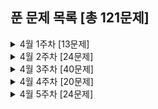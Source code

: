 ## 푼 문제 목록 [총 121문제]

<details>
<summary>4월 1주차 [13문제]</summary>
<div markdown="1">
  
|번호|티어|제목|
|--|--|--|
|1701|골드2|Cubeditor|
|16922|실버3|로마 숫자 만들기|
|1342|실버1|행운의 문자열|
|13355|실버1|트럭|
|18808|골드3|스티커 붙이기|
|3665|골드1|최종 순위|
|1485|실버4|정사각형|
|14490|실버4|백대열|
|13171|실버4|A|
|3568|실버4|iSharp|
|2169|골드1|로봇 조종하기|
|23560|실버2|약|
|17427|실버2|약수의 합 2|

</div>
</details>


<details>
<summary>4월 2주차 [24문제]</summary>
<div markdown="1">
  
|번호|티어|제목|
|--|--|--|
|11502|실버4|세 개의 소수 문제|
|13164|골드5|행복 유치원|
|2302|실버1|극장 좌석|
|19940|골드5|피자 오븐|
|5721|골드4|사탕 줍기 대회|
|1431|실버3|시리얼 번호|
|9081|실버1|단어 맞추기|
|2022|실버1|사다리|
|11332|실버3|시간초과|
|14565|골드2|역원(Inverse) 구하기|
|10546|실버4|배부른 마라토너|
|17073|골드5|나무 위의 빗물|
|11967|골드3|불켜기|
|16954|골드4|움직이는 미로 탈출|
|1081|골드2|합|
|1614|실버3|영식이의 손가락|
|10655|실버3|마라톤 1|
|11657|골드4|타임머신|
|9205|실버1|맥주 마시면서 걸어가기|
|16212|실버|정열적인 정렬|
|5972|골드5|택배 배송|
|12847|실버4|꿀 아르바이트|
|18115|실버3|카드 놓기|
|17086|실버2|아기 상어 2|

</div>
</details>


<details>
<summary>4월 3주차 [40문제]</summary>
<div markdown="1">
  
|번호|티어|제목|
|--|--|--|
|17825|골드2|주사위 윷놀이|
|9421|실버1|소수상근수|
|10994|실버4|별 찍기 - 19|
|11509|골드5|풍선 맞추기|
|19538|골드4|루머|
|10166|실버2|관중석|
|1727|골드3|커플 만들기|
|9471|실버4|피사노 주기|
|17829|실버2|222-풀링|
|8979|실버5|올림픽|
|4659|실버5|비밀번호 발음하기|
|16288|골드3|Passport Control|
|13241|실버4|최소공배수|
|14496|실버1|그대, 그머가 되어|
|23288|골드3|주사위 굴리기2|
|12026|실버1|BOJ 거리|
|6087|골드3|레이저 통신|
|11067|실버1|모노톤길|
|16397|골드4|탈출|
|2257|실버2|화학식량|
|3613|실버3|Java vs C++|
|2251|골드5|물통|
|2513|골드3|통학버스|
|2840|실버4|행운의 바퀴|
|17499|실버3|수열과 시프트 쿼리|
|23814|실버3|아 저는 볶음밥이요|
|16437|골드2|양 구출 작전|
|18310|실버3|안테나|
|15653|골드1|구슬 탈출 4|
|15644|골드1|구슬 탈출 3|
|16943|실버1|숫자 재배치|
|14468|실버5|소가 길을 건너간 이유 2|
|13251|실버3|조약돌 꺼내기|
|1405|골드5|미친 로봇|
|10827|골드5|a^b|
|1456|실버1|거의 소수|
|1926|실버1|그림|
|1459|실버5|걷기|
|14395|골드5|4연산|
|1486|골드1|등산|

</div>
</details>


<details>
<summary>4월 4주차 [20문제]</summary>
<div markdown="1">
  
|번호|티어|제목|
|--|--|--|
|11508|실버4|2+1 세일|
|18436|골드1|수열과 쿼리 37|
|1867|플래3|돌멩이 제거|
|17406|골드4|배열 돌리기 4|
|3172|플래3|현주와 윤주의 재미있는 단어 게임|
|15897|골드2|잘못 구현한 에라토스테네스의 체|
|16932|골드4|모양 만들기|
|2234|골드4|성곽|
|10826|실버4|피보나치 수 4|
|9658|실버2|돌 게임 4|
|17779|골드5|게리멘더링 2|
|2947|실버5|나무 조각|
|2824|골드5|최대공약수|
|13116|실버4|30번|
|3135|실버5|라디오|
|3108|골드3|로고|
|2548|실버3|대표 자연수|
|2866|골드5|문자열 잘라내기|
|1325|실버1|효율적인 해킹|
|21609|골드2|상어 중학교|

</div>
</details>


<details>
<summary>4월 5주차 [24문제]</summary>
<div markdown="1">
  
|번호|티어|제목|
|--|--|--|
|2617|골드5|구슬 찾기|
|11507|실버4|카드셋트|
|2487|골드4|섞기 수열|
|16173|실버5|점프왕 쩰리 (Small)|
|20186|실버3|수 고르기|
|2503|골드4|숫자 야구|
|15965|실버2|K번째 소수|
|17087|실버2|숨바꼭질 6|
|16563|골드4|어려운 소인수분해|
|17413|실버3|단어 뒤집기 2|
|3933|골드5|라그랑주의 네 제곱수 정리|
|2346|실버3|풍선 터뜨리기|
|2571|골드3|색종이 - 3|
|1987|골드1|배열에서 이동|
|2157|골드4|여행|
|1254|실버1|팰린드롬 만들기|
|8892|실버5|팰린드롬|
|10158|실버4|개미|
|20115|실버3|에너지 드링크|
|3187|실버2|양치기 꿍|
|5624|골드3|좋은 수|
|17612|골드1|쇼핑몰|
|5671|실버5|호텔 방 번호|
|2210|실버2|숫자판 점프|

</div>
</details>